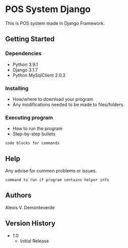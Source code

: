 # POS System Django

This is POS system made in Django Framework.

## Getting Started

### Dependencies

* Python 3.9.1
* Django 3.1.7
* Python MySqlClient 2.0.3

### Installing

* How/where to download your program
* Any modifications needed to be made to files/folders

### Executing program

* How to run the program
* Step-by-step bullets
```
code blocks for commands
```

## Help

Any advise for common problems or issues.
```
command to run if program contains helper info
```

## Authors

Alexis V. Demonteverde  

## Version History
* 1.0
    * Initial Release